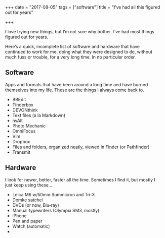 +++
date = "2017-08-05"
tags = ["software"]
title = "I've had all this figured out for years"

+++

I love trying new things, but I’m not sure why bother. I’ve had most things figured out for years. 

Here’s a quick, incomplete list of software and hardware that have continued to work for me, doing what they were designed to do, without much fuss or trouble, for a very long time. In no particular order.

## Software
Apps and formats that have been around a long time and have burned themselves into my life. These are the things I always come back to.

* BBEdit
* Tinderbox
* DEVONthink
* Text files (a la Markdown)
* nvAlt
* Photo Mechanic
* OmniFocus
* Vim
* Dropbox
* Files and folders, organized neatly, viewed in Finder (or Pathfinder)
* Transmit

## Hardware
I look for newer, better, faster all the time. Sometimes I find it, but mostly I just keep using these…

* Leica M6 w/50mm Summicron and Tri-X
* Domke satchel
* DVDs (or now, Blu-ray)
* Manual typewriters (Olympia SM3, mostly)
* iPhone
* Pen and paper
* Watch (automatic)
* 
